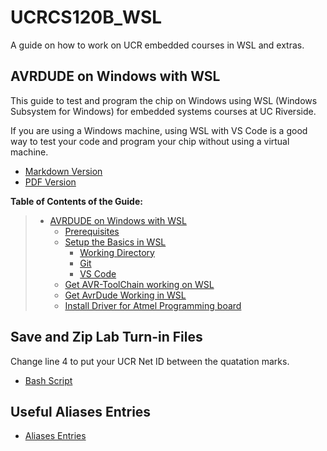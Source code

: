 # UCRCS120B_WSL

A guide on how to work on UCR embedded courses in WSL and extras.

## AVRDUDE on Windows with WSL

This guide to test and program the chip on Windows using WSL (Windows Subsystem for Windows) for embedded systems courses at UC Riverside.

If you are using a Windows machine, using WSL with VS Code is a good way to test your code and program your chip without using a virtual machine.

- [Markdown Version](AVRDUDE_on_Windows_with_WSL.md)
- [PDF Version](AVRDUDE_on_Windows_with_WSL.pdf)

**Table of Contents of the Guide:**

> - [AVRDUDE on Windows with WSL](AVRDUDE_on_Windows_with_WSL.md)
>   - [Prerequisites](AVRDUDE_on_Windows_with_WSL.md#prerequisites)
>   - [Setup the Basics in WSL](AVRDUDE_on_Windows_with_WSL.md#setup-the-basics-in-wsl)
>     - [Working Directory](AVRDUDE_on_Windows_with_WSL.md#working-directory)
>     - [Git](AVRDUDE_on_Windows_with_WSL.md#git)
>     - [VS Code](AVRDUDE_on_Windows_with_WSL.md#vs-code)
>   - [Get AVR-ToolChain working on WSL](AVRDUDE_on_Windows_with_WSL.md#get-avr-toolchain-working-on-wsl)
>   - [Get AvrDude Working in WSL](AVRDUDE_on_Windows_with_WSL.md#get-avrdude-working-in-wsl)
>   - [Install Driver for Atmel Programming board](AVRDUDE_on_Windows_with_WSL.md#install-driver-for-atmel-programming-board)

## Save and Zip Lab Turn-in Files

Change line 4 to put your UCR Net ID between the quatation marks.

- [Bash Script](turnin.sh)

## Useful Aliases Entries

- [Aliases Entries](aliases.md)